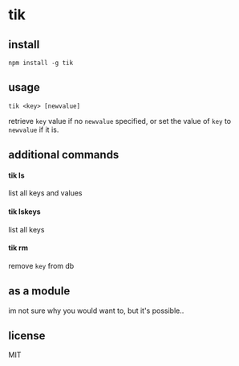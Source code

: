 tik
====

## install

`npm install -g tik`

## usage

`tik <key> [newvalue]`

retrieve `key` value if no `newvalue` specified, or set the value of `key` to `newvalue` if it is.

## additional commands

#### tik ls

list all keys and values

#### tik lskeys

list all keys

#### tik rm <key>

remove `key` from db

## as a module

im not sure why you would want to, but it's possible..

## license

MIT
